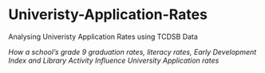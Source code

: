 # Univeristy-Application-Rates
Analysing Univeristy Application Rates using TCDSB Data

*How a school’s grade 9 graduation rates, literacy rates, Early Development Index and Library Activity Influence University Application rates*
